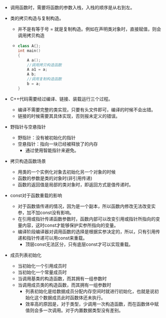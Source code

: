 + 调用函数时，需要将函数的参数入栈，入栈的顺序是从右到左。

+ 类的拷贝构造与复制构造。

  + 并不是有等于号 = 就是复制构造。例如在声明类对象时，直接赋值，则会调用拷贝构造

  + ~~~c++
    class A{};
    int main()
    {
        A a();
        //调用拷贝构造函数
        A a1 = a;
        A b;
        //调用复制构造函数
        b = a;
    }
    ~~~

+ C++代码需要经过编译、链接、装载运行三个过程。

  + 编译不需要完整的类实现，只要有头文件即可，编译的时候不会出错。
  + 链接的时候需要其具体实现，否则报未定义的错误。

+ 野指针与空悬指针

  + 野指针：没有被初始化的指针
  + 空悬指针：指向一块已经被释放了的内存
    + 通过使用智能指针来避免。

+ 拷贝构造函数场景

  + 用类的一个实例化对象去初始化另一个对象的时候
  + 函数的参数是类的对象时(非引用传递)
  + 函数的返回值是局部的类对象时，即返回方式是值传递时。
  
+ const对于函数重载的影响

  + 对于函数值传递的情况，因为是一个副本，所以函数内修改无法改变实参，加不加const没有影响。
  + 在引用或指针传递函数参数时，函数内部可以改变引用或指针所指向的变量内容，这时const才能够保护实参所指向的变量。
  + 编译阶段编译器对调用函数的选择是根据实参决定的，所以，只有引用传递和指针传递可以用const来重载。
    + 顶层const无法区分，只有底层const才可以实现重载。

+ 成员列表初始化

  + 当初始化一个引用成员时
  + 当初始化一个常量成员时
  + 当调用基类的构造函数，而其拥有一组参数时
  + 当调用成员类的构造函数，而其拥有一组参数时
    + 列表初始化是给数据成员分配内存空间时就进行初始化，也就是说初始化这个数据成员此时函数体还未执行。
    + 效率高的原因是，对于类型，少调用一次构造函数，而在函数体中赋值则会多一次调用。对于内置数据类型没有差别。